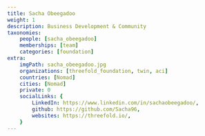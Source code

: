 ```yaml
---
title: Sacha Obeegadoo
weight: 1
description: Business Development & Community
taxonomies:
    people: [sacha_obeegadoo]
    memberships: [team]
    categories: [foundation]
extra:
    imgPath: sacha_obeegadoo.jpg
    organizations: [threefold_foundation, twin, aci]
    countries: [Nomad]
    cities: [Nomad]
    private: 0
    socialLinks: {
        LinkedIn: https://www.linkedin.com/in/sachaobeegadoo/,
        github: https://github.com/Sacha96,
        websites: https://threefold.io/,
    }
---
```


<!--

Sacha is a positive and outgoing individual. Seeking challenging and dynamic opportunities, he invests himself in sustainable activities with a view to producing real results and doing good for the world. He believes that change is the only constant.

--!>